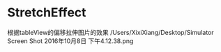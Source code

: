 # StretchEffect
根据tableView的偏移拉伸图片的效果
/Users/XixiXiang/Desktop/Simulator Screen Shot 2016年10月8日 下午4.12.38.png
